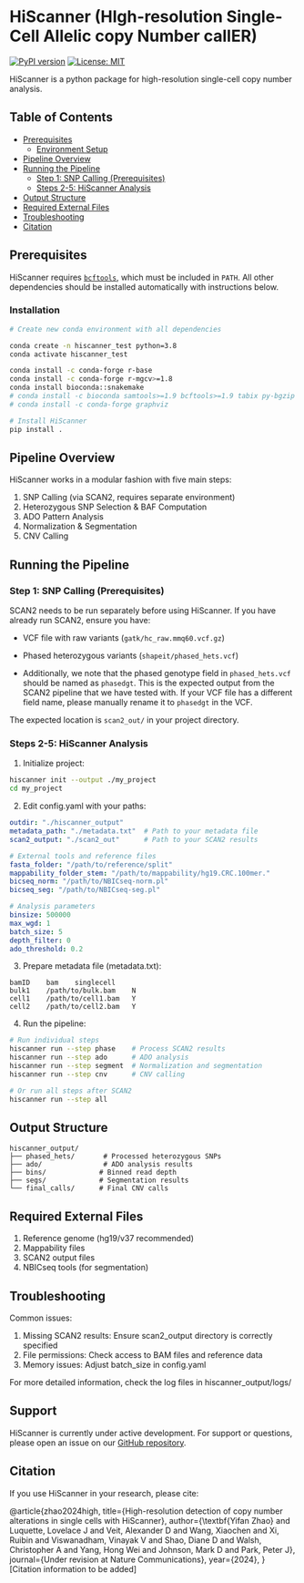 # HiScanner (HIgh-resolution Single-Cell Allelic copy Number callER)
[![PyPI version](https://badge.fury.io/py/hiscanner.svg)](https://badge.fury.io/py/hiscanner)
[![License: MIT](https://img.shields.io/badge/License-MIT-yellow.svg)](https://opensource.org/licenses/MIT)

HiScanner is a python package for high-resolution single-cell copy number analysis.


## Table of Contents

- [Prerequisites](#prerequisites)
    - [Environment Setup](#environment-setup)
- [Pipeline Overview](#pipeline-overview)
- [Running the Pipeline](#running-the-pipeline)
    - [Step 1: SNP Calling (Prerequisites)](#step-1-snp-calling-prerequisites)
    - [Steps 2-5: HiScanner Analysis](#steps-2-5-hiscanner-analysis)
- [Output Structure](#output-structure)
- [Required External Files](#required-external-files)
- [Troubleshooting](#troubleshooting)
- [Citation](#citation)


## Prerequisites
HiScanner requires [`bcftools`](https://samtools.github.io/bcftools/bcftools.html), which must be included in `PATH`. All other dependencies should be installed automatically with instructions below.




### Installation
```bash
# Create new conda environment with all dependencies

conda create -n hiscanner_test python=3.8
conda activate hiscanner_test

conda install -c conda-forge r-base
conda install -c conda-forge r-mgcv>=1.8
conda install bioconda::snakemake
# conda install -c bioconda samtools>=1.9 bcftools>=1.9 tabix py-bgzip
# conda install -c conda-forge graphviz

# Install HiScanner
pip install .
```


## Pipeline Overview

HiScanner works in a modular fashion with five main steps:

1. SNP Calling (via SCAN2, requires separate environment)
2. Heterozygous SNP Selection & BAF Computation
3. ADO Pattern Analysis
4. Normalization & Segmentation 
5. CNV Calling

## Running the Pipeline

### Step 1: SNP Calling (Prerequisites)

SCAN2 needs to be run separately before using HiScanner. If you have already run SCAN2, ensure you have:
- VCF file with raw variants (`gatk/hc_raw.mmq60.vcf.gz`)
- Phased heterozygous variants (`shapeit/phased_hets.vcf`)

- Additionally, we note that the phased genotype field in `phased_hets.vcf` should be named as `phasedgt`. This is the expected output from the SCAN2 pipeline that we have tested with. If your VCF file has a different field name, please manually rename it to `phasedgt` in the VCF.

The expected location is `scan2_out/` in your project directory.

### Steps 2-5: HiScanner Analysis

1. Initialize project:
```bash
hiscanner init --output ./my_project
cd my_project
```

2. Edit config.yaml with your paths:
```yaml
outdir: "./hiscanner_output"
metadata_path: "./metadata.txt"  # Path to your metadata file
scan2_output: "./scan2_out"      # Path to your SCAN2 results

# External tools and reference files
fasta_folder: "/path/to/reference/split"
mappability_folder_stem: "/path/to/mappability/hg19.CRC.100mer."
bicseq_norm: "/path/to/NBICseq-norm.pl"
bicseq_seg: "/path/to/NBICseq-seg.pl"

# Analysis parameters
binsize: 500000
max_wgd: 1
batch_size: 5
depth_filter: 0
ado_threshold: 0.2
```

3. Prepare metadata file (metadata.txt):
```
bamID    bam    singlecell
bulk1    /path/to/bulk.bam    N
cell1    /path/to/cell1.bam   Y
cell2    /path/to/cell2.bam   Y
```

4. Run the pipeline:
```bash
# Run individual steps
hiscanner run --step phase    # Process SCAN2 results
hiscanner run --step ado      # ADO analysis
hiscanner run --step segment  # Normalization and segmentation
hiscanner run --step cnv      # CNV calling

# Or run all steps after SCAN2
hiscanner run --step all
```

## Output Structure

```
hiscanner_output/
├── phased_hets/       # Processed heterozygous SNPs
├── ado/               # ADO analysis results
├── bins/             # Binned read depth
├── segs/             # Segmentation results
└── final_calls/      # Final CNV calls
```

## Required External Files

1. Reference genome (hg19/v37 recommended)
2. Mappability files
3. SCAN2 output files
4. NBICseq tools (for segmentation)

## Troubleshooting

Common issues:
1. Missing SCAN2 results: Ensure scan2_output directory is correctly specified
2. File permissions: Check access to BAM files and reference data
3. Memory issues: Adjust batch_size in config.yaml

For more detailed information, check the log files in hiscanner_output/logs/


## Support
HiScanner is currently under active development. For support or questions, please open an issue on our [GitHub repository](github.com/parklab/hiscanner).


## Citation

If you use HiScanner in your research, please cite:

@article{zhao2024high,
    title={High-resolution detection of copy number alterations in single cells with HiScanner},
    author={\textbf{Yifan Zhao} and Luquette, Lovelace J and Veit, Alexander D and Wang, Xiaochen and Xi, Ruibin and Viswanadham, Vinayak V and Shao, Diane D and Walsh, Christopher A and Yang, Hong Wei and Johnson, Mark D and Park, Peter J},
    journal={Under revision at Nature Communications},
    year={2024},
}
[Citation information to be added]